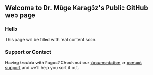 ## Welcome to Dr. Müge Karagöz's Public GitHub web page


### Hello

This page will be filled with real content soon.



### Support or Contact

Having trouble with Pages? Check out our [documentation](https://docs.github.com/categories/github-pages-basics/) or [contact support](https://support.github.com/contact) and we’ll help you sort it out.
